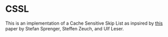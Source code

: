 # CSSL

This is an implementation of a Cache Sensitive Skip List as inpsired by [this](https://www.researchgate.net/profile/Stefan-Sprenger/publication/307590357_Cache-Sensitive_Skip_List_Efficient_Range_Queries_on_modern_CPUs/links/57d13cf908ae0c0081e00b83/Cache-Sensitive-Skip-List-Efficient-Range-Queries-on-modern-CPUs.pdf) paper by Stefan Sprenger, Steffen Zeuch, and Ulf Leser. 
